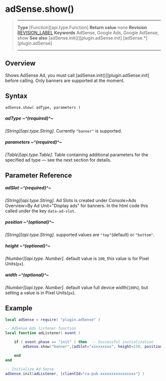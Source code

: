 # adSense.show()

> --------------------- ------------------------------------------------------------------------------------------
> __Type__              [Function][api.type.Function]
> __Return value__      none
> __Revision__          [REVISION_LABEL](REVISION_URL)
> __Keywords__          AdSense, Google Ads, Google AdSense, show
> __See also__          [adSense.init()][plugin.adSense.init]
>						[adSense.*][plugin.adSense]
> --------------------- ------------------------------------------------------------------------------------------


## Overview

Shows AdSense Ad, you must call [adSense.init()][plugin.adSense.init] before calling. Only banners are supported at the moment.


## Syntax

	adSense.show( adType, parameters )

##### adType ~^(required)^~
_[String][api.type.String]._ Currently `"banner"` is supported.

##### parameters ~^(required)^~
_[Table][api.type.Table]._ Table containing additional parameters for the specified ad type — see the next section for details.


## Parameter Reference

##### adSlot ~^(required)^~
_[String][api.type.String]._ Ad Slots is created under Console>Ads Overview>By Ad Unit>"Display ads" for banners. In the html code this called under the key `data-ad-slot`.

##### position ~^(optional)^~
_[String][api.type.String]._ supported values are `"top"`(default) or `"bottom"`.

##### height ~^(optional)^~
_[Number][api.type. Number]._ default value is `100`, this value is for Pixel Units(`px`).

##### width ~^(optional)^~
_[Number][api.type. Number]._ default value full device width(`100%`), but setting a value is in Pixel Units(`px`).


## Example

``````lua
local adSense = require( "plugin.adSense" )

-- AdSense Ads listener function
local function adListener( event )

	if ( event.phase == "init" ) then  -- Successful initialization
		adSense.show("banner",{adSlot="xxxxxxxxx", height=150, position="bottom"})

	end
end

-- Initialize Ad Sense
adSense.init(adListener, {clientId="ca-pub-xxxxxxxxxxxxxxxx"} )

``````
